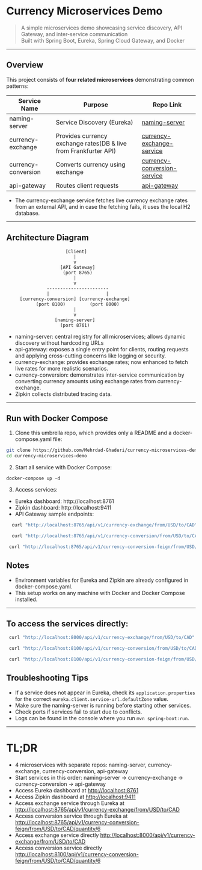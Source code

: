 # Currency Microservices Demo

> A simple microservices demo showcasing service discovery, API Gateway, and inter-service communication  
> Built with Spring Boot, Eureka, Spring Cloud Gateway, and Docker

---

## Overview

This project consists of **four related microservices** demonstrating common patterns:

| Service Name        | Purpose                                                          | Repo Link                                                                                     |
|---------------------|------------------------------------------------------------------|-----------------------------------------------------------------------------------------------|
| naming-server       | Service Discovery (Eureka)                                       | [naming-server](https://github.com/Mehrdad-Ghaderi/naming-server)                             |
| currency-exchange   | Provides currency exchange rates(DB & live from Frankfurter API) | [currency-exchange-service](https://github.com/Mehrdad-Ghaderi/currency-exchange-service)     |
| currency-conversion | Converts currency using exchange                                 | [currency-conversion-service](https://github.com/Mehrdad-Ghaderi/currency-conversion-service) |
| api-gateway         | Routes client requests                                           | [api-gateway](https://github.com/Mehrdad-Ghaderi/api-gateway)                                 |

- The currency-exchange service fetches live currency exchange rates from an external API, and in case the fetching
  fails, it uses the local H2 database.

---

## Architecture Diagram

                          [Client]
                             |
                             v
                        [API Gateway] 
                         (port 8765)
                             |
                             v
                   -----------------------
                   |                     |
         [currency-conversion] [currency-exchange]
               (port 8100)         (port 8000)
                             |
                             v
                      [naming-server]
                        (port 8761)

- naming-server: central registry for all microservices; allows dynamic discovery without hardcoding URLs
- api-gateway: exposes a single entry point for clients, routing requests and applying cross-cutting concerns like
  logging or security.
- currency-exchange: provides exchange rates; now enhanced to fetch live rates for more realistic scenarios.
- currency-conversion: demonstrates inter-service communication by converting currency amounts using exchange rates from
  currency-exchange.
- Zipkin collects distributed tracing data.

---

## Run with Docker Compose

1. Clone this umbrella repo, which provides only a README and a docker-compose.yaml file:

```bash
git clone https://github.com/Mehrdad-Ghaderi/currency-microservices-demo.git
cd currency-microservices-demo
```

2. Start all service with Docker Compose:

```
docker-compose up -d
```

3. Access services:

- Eureka dashboard: http://localhost:8761
- Zipkin dashboard: http://localhost:9411
- API Gateway sample endpoints:

``` bash
  curl "http://localhost:8765/api/v1/currency-exchange/from/USD/to/CAD""
  ```

``` bash
  curl "http://localhost:8765/api/v1/currency-conversion/from/USD/to/CAD/quantity/5"
  ```

 ``` bash
  curl "http://localhost:8765/api/v1/currency-conversion-feign/from/USD/to/CAD/quantity/6"
```

## Notes

- Environment variables for Eureka and Zipkin are already configured in docker-compose.yaml.
- This setup works on any machine with Docker and Docker Compose installed.

---

## To access the services directly:

   ``` bash
    curl "http://localhost:8000/api/v1/currency-exchange/from/USD/to/CAD"
   ```

   ``` bash
    curl "http://localhost:8100/api/v1/currency-conversion/from/USD/to/CAD/quantity/5"
   ```

``` bash
 curl "http://localhost:8100/api/v1/currency-conversion-feign/from/USD/to/CAD/quantity/6"
 ```

## Troubleshooting Tips

- If a service does not appear in Eureka, check its `application.properties` for the
  correct `eureka.client.service-url.defaultZone` value.
- Make sure the naming-server is running before starting other services.
- Check ports if services fail to start due to conflicts.
- Logs can be found in the console where you run `mvn spring-boot:run`.

---

# TL;DR

- 4 microservices with separate repos: naming-server, currency-exchange, currency-conversion, api-gateway
- Start services in this order: naming-server → currency-exchange → currency-conversion → api-gateway
- Access Eureka dashboard at [http://localhost:8761](http://localhost:8761)
- Access Zipkin dashboard at [http://localhost:9411](http://localhost:9411)
- Access exchange service through Eureka
  at [http://localhost:8765/api/v1/currency-exchange/from/USD/to/CAD](http://localhost:8765/api/v1/currency-exchange/from/USD/to/CAD)
- Access conversion service through Eureka
  at [http://localhost:8765/api/v1/currency-conversion-feign/from/USD/to/CAD/quantity/6](http://localhost:8765/api/v1/currency-conversion-feign/from/USD/to/CAD/quantity/6)
- Access exchange service
  directly [http://localhost:8000/api/v1/currency-exchange/from/USD/to/CAD](http://localhost:8000/api/v1/currency-exchange/from/USD/to/CAD)
- Access conversion service
  directly [http://localhost:8100/api/v1/currency-conversion-feign/from/USD/to/CAD/quantity/6](http://localhost:8100/api/v1/currency-conversion-feign/from/USD/to/CAD/quantity/6)
